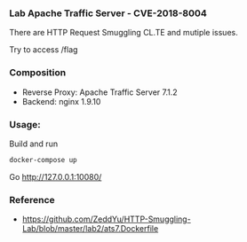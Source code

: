 ### Lab Apache Traffic Server - CVE-2018-8004

There are HTTP Request Smuggling CL.TE and mutiple issues.

Try to access /flag

### Composition
* Reverse Proxy: Apache Traffic Server 7.1.2
* Backend: nginx 1.9.10

### Usage:
Build and run
``` bash
docker-compose up
```

Go http://127.0.0.1:10080/


### Reference
* https://github.com/ZeddYu/HTTP-Smuggling-Lab/blob/master/lab2/ats7.Dockerfile

